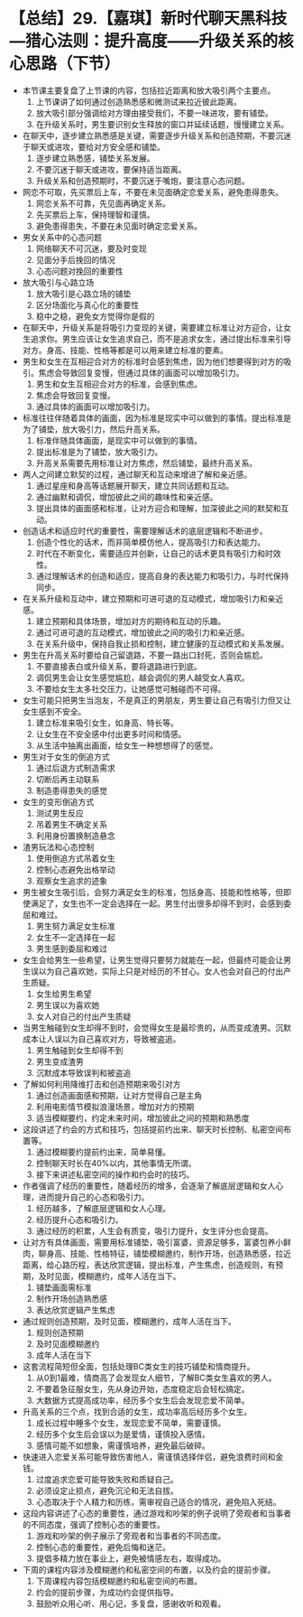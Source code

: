 # 【总结】29.【嘉琪】新时代聊天黑科技—猎心法则：提升高度——升级关系的核心思路（下节）

-   本节课主要复盘了上节课的内容，包括拉近距离和放大吸引两个主要点。
    1.  上节课讲了如何通过创造熟悉感和微测试来拉近彼此距离。
    2.  放大吸引部分强调给对方理由接受我们，不要一味进攻，要有铺垫。
    3.  在升级关系时，男生要识别女生释放的窗口并延续话题，慢慢建立关系。
-   在聊天中，逐步建立熟悉感是关键，需要逐步升级关系和创造预期，不要沉迷于聊天或进攻，要给对方安全感和铺垫。
    1.  逐步建立熟悉感，铺垫关系发展。
    2.  不要沉迷于聊天或进攻，要保持适当距离。
    3.  升级关系和创造预期时，不要沉迷于嘴炮，要注意心态问题。
-   网恋不可取，先买票后上车，不要在未见面确定恋爱关系，避免患得患失。
    1.  网恋关系不可靠，先见面再确定关系。
    2.  先买票后上车，保持理智和谨慎。
    3.  避免患得患失，不要在未见面时确定恋爱关系。
-   男女关系中的心态问题
    1.  网络聊天不可沉迷，要及时变现
    2.  见面分手后挽回的情况
    3.  心态问题对挽回的重要性
-   放大吸引与心路立场
    1.  放大吸引是心路立场的铺垫
    2.  区分场面化与真心化的重要性
    3.  稳中之稳，避免女方觉得你是假的
-   在聊天中，升级关系是将吸引力变现的关键，需要建立标准让对方迎合，让女生追求你。男生应该让女生追求自己，而不是追求女生，通过提出标准来引导对方。身高、技能、性格等都是可以用来建立标准的要素。
-   男生和女生在互相迎合对方的标准时会感到焦虑，因为他们想要得到对方的吸引。焦虑会导致回复变慢，但通过具体的画面可以增加吸引力。
    1.  男生和女生互相迎合对方的标准，会感到焦虑。
    2.  焦虑会导致回复变慢。
    3.  通过具体的画面可以增加吸引力。
-   标准往往伴随着具体的画面，因为标准是现实中可以做到的事情。提出标准是为了铺垫，放大吸引力，然后升高关系。
    1.  标准伴随具体画面，是现实中可以做到的事情。
    2.  提出标准是为了铺垫，放大吸引力。
    3.  升高关系需要先用标准让对方焦虑，然后铺垫，最终升高关系。
-   两人之间建立默契的过程，通过聊天和互动来增进了解和亲近感。
    1.  通过星座和身高等话题展开聊天，建立共同话题和互动。
    2.  通过幽默和调侃，增加彼此之间的趣味性和亲近感。
    3.  提出具体的画面感和标准，让对方迎合和理解，加深彼此之间的默契和互动。
-   创造话术和适应时代的重要性，需要理解话术的底层逻辑和不断进步。
    1.  创造个性化的话术，而非简单模仿他人，提高吸引力和表达能力。
    2.  时代在不断变化，需要适应并创新，让自己的话术更具有吸引力和时效性。
    3.  通过理解话术的创造和适应，提高自身的表达能力和吸引力，与时代保持同步。
-   在关系升级和互动中，建立预期和可进可退的互动模式，增加吸引力和亲近感。
    1.  建立预期和具体场景，增加对方的期待和互动的乐趣。
    2.  通过可进可退的互动模式，增加彼此之间的吸引力和亲近感。
    3.  在关系升级中，保持自我止损和控制，建立健康的互动模式和关系发展。
-   男生在升高关系时要给自己留退路，不要一路出口封死，否则会尴尬。
    1.  不要直接表白或升级关系，要将退路进行到底。
    2.  调侃男生会让女生感觉尴尬，越会调侃的男人越受女人喜欢。
    3.  不要给女生太多社交压力，让她感觉可触碰而不可得。
-   女生可能只把男生当泡友，不是真正的男朋友，男生要让自己有吸引力但又让女生感到不安全。
    1.  建立标准来吸引女生，如身高、特长等。
    2.  让女生在不安全感中付出更多时间和情感。
    3.  从生活中抽离出画面，给女生一种想想得了的感觉。
-   男生对于女生的倒追方式
    1.  通过后退方式制造需求
    2.  切断后再主动联系
    3.  制造患得患失的感觉
-   女生的变形倒追方式
    1.  测试男生反应
    2.  吊着男生不确定关系
    3.  利用身份置换制造悬念
-   渣男玩法和心态控制
    1.  使用倒追方式吊着女生
    2.  控制心态避免出格举动
    3.  观察女生追求的迹象
-   男生被女生吸引后，会努力满足女生的标准，包括身高、技能和性格等，但即使满足了，女生也不一定会选择在一起。男生付出很多却得不到时，会感到委屈和难过。
    1.  男生努力满足女生标准
    2.  女生不一定选择在一起
    3.  男生感到委屈和难过
-   女生会给男生一些希望，让男生觉得只要努力就能在一起，但最终可能会让男生误以为自己喜欢她，实际上只是对经历的不甘心。女人也会对自己的付出产生质疑。
    1.  女生给男生希望
    2.  男生误以为喜欢她
    3.  女人对自己的付出产生质疑
-   当男生触碰到女生却得不到时，会觉得女生是最珍贵的，从而变成渣男。沉默成本让人误以为自己喜欢对方，导致被盗追。
    1.  男生触碰到女生却得不到
    2.  男生变成渣男
    3.  沉默成本导致误判和被盗追
-   了解如何利用降维打击和创造预期来吸引对方
    1.  通过创造画面感和预期，让对方觉得自己是主角
    2.  利用电影情节模拟浪漫场景，增加对方的预期
    3.  适当模糊要约，约定未来时间，增加彼此之间的预期和熟悉度
-   这段讲述了约会的方式和技巧，包括提前约出来、聊天时长控制、私密空间布置等。
    1.  通过模糊要约提前约出来，简单易懂。
    2.  控制聊天时长在40%以内，其他事情无所谓。
    3.  接下来讲述私密空间的操作和约会时的技巧。
-   作者强调了经历的重要性，随着经历的增多，会逐渐了解底层逻辑和女人心理，进而提升自己的心态和吸引力。
    1.  经历越多，了解底层逻辑和女人心理。
    2.  经历提升心态和吸引力。
    3.  通过经历的积累，人生会有质变，吸引力提升，女生评分也会提高。
-   让对方有具体画面，需要用标准铺垫，吸引富婆，资源足够多，富婆包养小鲜肉，聊身高、技能、性格特征，铺垫模糊邀约，制作开场，创造熟悉感，拉近距离，给心路历程，表达欣赏逻辑，提出标准，产生焦虑，创造规则，有预期，及时见面，模糊邀约，成年人活在当下。
    1.  铺垫画面需标准
    2.  制作开场创造熟悉感
    3.  表达欣赏逻辑产生焦虑
-   通过规则创造预期，及时见面，模糊邀约，成年人活在当下。
    1.  规则创造预期
    2.  及时见面模糊邀约
    3.  成年人活在当下
-   这套流程简短但全面，包括处理BC类女生的技巧铺垫和情商提升。
    1.  从0到1最难，情商高了会发现女人细节，了解BC类女生喜欢的男人。
    2.  不要着急征服女生，先从身边开始，态度稳定后会轻松搞定。
    3.  大数据方式提高成功率，经历多个女生后会发现恋爱不简单。
-   升高关系的三个点，找到合适的女生，成功率高后经历多个女生。
    1.  成长过程中睡多个女生，发现恋爱不简单，需要谨慎。
    2.  经历多个女生后会误以为是爱情，谨慎投入感情。
    3.  感情可能不如想象，需谨慎培养，避免最后破碎。
-   快速进入恋爱关系可能导致伤害他人，需谨慎选择伴侣，避免浪费时间和金钱。
    1.  过度追求恋爱可能导致失败和质疑自己。
    2.  必须设定止损点，避免沉沦和无法自拔。
    3.  心态取决于个人精力和历练，需审视自己适合的情况，避免陷入死结。
-   这段内容讲述了心态的重要性，通过游戏和吵架的例子说明了旁观者和当事者的不同态度，强调了控制心态的重要性。
    1.  游戏和吵架的例子展示了旁观者和当事者的不同态度。
    2.  控制心态的重要性，避免后悔和迷茫。
    3.  提倡多精力放在事业上，避免被情感左右，取得成功。
-   下周的课程内容涉及模糊邀约和私密空间的布置，以及约会的提前步骤。
    1.  下周课程内容包括模糊邀约和私密空间的布置。
    2.  约会的提前步骤，为成功约会提供指导。
    3.  鼓励听众用心听、用心记，多复盘，感谢收听和观看。